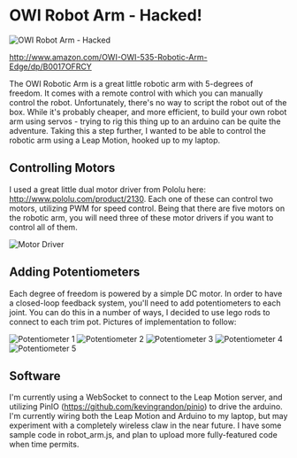 # OWI Robot Arm - Hacked!

![OWI Robot Arm - Hacked](img/robot01.JPG)

http://www.amazon.com/OWI-OWI-535-Robotic-Arm-Edge/dp/B0017OFRCY

The OWI Robotic Arm is a great little robotic arm with 5-degrees of freedom. It comes with a remote control with which you can manually control the robot. Unfortunately, there's no way to script the robot out of the box. While it's probably cheaper, and more efficient, to build your own robot arm using servos - trying to rig this thing up to an arduino can be quite the adventure. Taking this a step further, I wanted to be able to control the robotic arm using a Leap Motion, hooked up to my laptop.

## Controlling Motors

I used a great little dual motor driver from Pololu here: http://www.pololu.com/product/2130. Each one of these can control two motors, utilizing PWM for speed control. Being that there are five motors on the robotic arm, you will need three of these motor drivers if you want to control all of them.

![Motor Driver](img/motor-driver.JPG)

## Adding Potentiometers

Each degree of freedom is powered by a simple DC motor. In order to have a closed-loop feedback system, you'll need to add potentiometers to each joint. You can do this in a number of ways, I decided to use lego rods to connect to each trim pot. Pictures of implementation to follow:

![Potentiometer 1](img/pot-1.JPG)
![Potentiometer 2](img/pot-2.JPG)
![Potentiometer 3](img/pot-3.JPG)
![Potentiometer 4](img/pot-4.JPG)
![Potentiometer 5](img/pot-5.JPG)

## Software

I'm currently using a WebSocket to connect to the Leap Motion server, and utilizing PinIO (https://github.com/kevingrandon/pinio) to drive the arduino. I'm currently wiring both the Leap Motion and Arduino to my laptop, but may experiment with a completely wireless claw in the near future. I have some sample code in robot_arm.js, and plan to upload more fully-featured code when time permits.